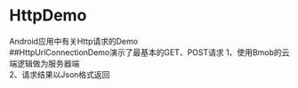 # HttpDemo
Android应用中有关Http请求的Demo
<br/>
##HttpUrlConnectionDemo演示了最基本的GET、POST请求
1、使用Bmob的云端逻辑做为服务器端<br/>
2、请求结果以Json格式返回<br/>
<br/>
